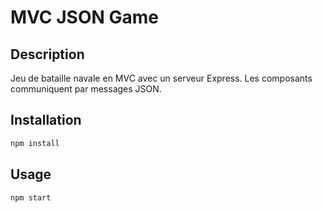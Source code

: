 # MVC JSON Game

## Description

Jeu de bataille navale en MVC avec un serveur Express. Les composants communiquent par messages JSON.

## Installation

```bash
npm install
```

## Usage

```bash
npm start
```
